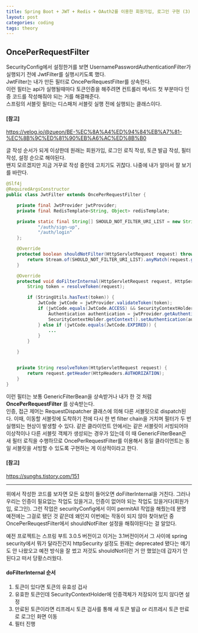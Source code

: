 ```yaml
---
title: Spring Boot + JWT + Redis + OAuth2를 이용한 회원가입, 로그인 구현 (3) - filter
layout: post
categories: coding
tags: theory
---
```


## OncePerRequestFilter
SecurityConfig에서 설정한거를 보면 UsernamePasswordAuthenticationFilter가 실행되기 전에 JwtFilter를 실행시키도록 했다.    
JwtFilter는 내가 만든 필터로 OncePerRequestFilter를 상속한다.    
이런 필터는 api가 실행될때마다 토큰인증을 해주려면 컨트롤러 메서드 첫 부분마다 인증 코드를 작성해줘야 되는 거를 해결해준다.    
스프링의 서블릿 필터는 디스패처 서블릿 실행 전에 실행되는 클래스이다.
#### [참고]
<https://velog.io/@zueon/BE-%EC%8A%A4%ED%94%84%EB%A7%81-%EC%8B%9C%ED%81%90%EB%A6%AC%ED%8B%B0>

글 작성 순서가 되게 이상한데 원래는 회원가입, 로그인 로직 작성, 토큰 발급 작성, 필터 작성, 설정 순으로 해야된다.    
왠지 모르겠지만 지금 거꾸로 작성 중인데 고치기도 귀찮다. 나중에 내가 알아서 잘 보기를 바란다.    

```java
@Slf4j
@RequiredArgsConstructor
public class JwtFilter extends OncePerRequestFilter {

    private final JwtProvider jwtProvider;
    private final RedisTemplate<String, Object> redisTemplate;

    private static final String[] SHOULD_NOT_FILTER_URI_LIST = new String[]{
            "/auth/sign-up",
            "/auth/login"
    };

    @Override
    protected boolean shouldNotFilter(HttpServletRequest request) throws ServletException {
        return Stream.of(SHOULD_NOT_FILTER_URI_LIST).anyMatch(request.getRequestURI()::startsWith);
    }

    @Override
    protected void doFilterInternal(HttpServletRequest request, HttpServletResponse response, FilterChain filterChain) throws ServletException, IOException {
        String token = resolveToken(request);

        if (StringUtils.hasText(token)) {
            JwtCode jwtCode = jwtProvider.validateToken(token);
            if (jwtCode.equals(JwtCode.ACCESS) && SecurityContextHolder.getContext().getAuthentication() == null) {
                Authentication authentication = jwtProvider.getAuthentication(token);
                SecurityContextHolder.getContext().setAuthentication(authentication);
            } else if (jwtCode.equals(JwtCode.EXPIRED)) {
                ...
            }
        }

    }


    private String resolveToken(HttpServletRequest request) {
        return request.getHeader(HttpHeaders.AUTHORIZATION);
    }
}
```    

이런 필터는 보통 GenericFilterBean을 상속받거나 내가 한 것 처럼 **OncePerRequestFilter** 를 상속받는다.    
인증, 접근 제어는 RequestDispatcher 클래스에 의해 다른 서블릿으로 dispatch된다. 
이때, 이동할 서블릿에 도착하기 전에 다시 한 번 filter chain을 거치며 필터가 두 번 실행되는 현상이 발생할 수 있다. 
같은 클라이언트 안에서는 같은 서블릿이 서빙되어야 이상적이나 다른 서블릿 객체가 생성되는 경우가 있는데 이 때 GenericFilterBean은 
새 필터 로직을 수행하므로 OncePerRequestFilter를 이용해서 동일 클라이언트는 동일 서블릿을 서빙할 수 있도록 구현하는 게 이상적이라고 한다.    

#### [참고]
<https://sunghs.tistory.com/151>

<hr>

위에서 작성한 코드를 보자면 모든 요청이 들어오면 doFilterInternal을 거친다. 그러나 우리는 인증이 필요없는 작업도 있을거고, 
인증이 없어야 되는 작업도 있을거다(회원가입, 로그인). 그런 작업은 securityConfig에서 이미 permitAll 작업을 해줬는데 
분명 예전에는 그걸로 됐던 것 같은데 왜인지 이번에는 작동이 되지 않아 찾아보던 중 OncePerReuqestFilter에서 shouldNotFilter 설정을 
해줘야된다는 걸 알았다.     

예전 프로젝트는 스프링 부트 3.0.5 버전이고 이거는 3.1버전이어서 그 사이에 spring security에서 뭐가 달라진건지 httpSecurity 설정도 원래는 deprecated 됐다는 얘기도 안 나왔오고 예전 방식을 
잘 썼고 저것도 shouldNot이런 거 안 했었는데 갑자기 안 된다고 떠서 당황스러웠다.    

#### doFilterInternal 순서
1. 토큰이 있다면 토큰의 유효성 겁사
2. 유효한 토큰인데 SecurityContextHolder에 인증객체가 저장되어 있지 않다면 설정
3. 만료된 토큰이라면 리프레시 토큰 검사를 통해 새 토큰 발급 or 리프레시 토큰 만료로 로그인 화면 이동
4. 필터 진행